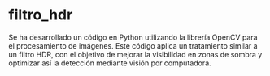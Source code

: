# filtro_hdr
Se ha desarrollado un código en Python utilizando la librería OpenCV para el procesamiento de imágenes. Este código aplica un tratamiento similar a un filtro HDR, con el objetivo de mejorar la visibilidad en zonas de sombra y optimizar así la detección mediante visión por computadora.
